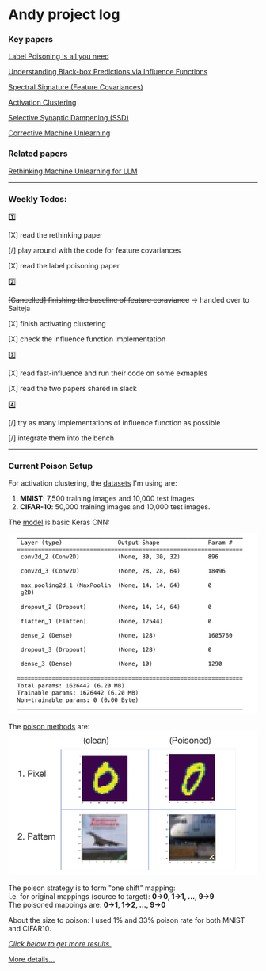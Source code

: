 # Andy project log
### Key papers

[Label Poisoning is all you need](https://sepia-office-ba0.notion.site/Label-Poisoning-is-all-you-need-df6e4b24ce084c1280873e920c381289?pvs=4)

[Understanding Black-box Predictions via Influence Functions](https://sepia-office-ba0.notion.site/Understanding-Black-box-Predictions-via-Influence-Functions-71dd387ad24443ab95084b4e86239b1a?pvs=4)

[Spectral Signature (Feature Covariances)](https://sepia-office-ba0.notion.site/Spectral-Signature-Feature-Covariances-856d95dc9261462abbc11c9a21deb58c?pvs=4)

[Activation Clustering](https://sepia-office-ba0.notion.site/Activation-Clustering-8020ed9f112d4d9380a30f7ee18680fc?pvs=4)

[Selective Synaptic Dampening (SSD)](https://sepia-office-ba0.notion.site/Selective-Synaptic-Dampening-SSD-9316d98b8c0e4b979a2ba2ca57e11a31?pvs=4)

[Corrective Machine Unlearning](https://sepia-office-ba0.notion.site/Corrective-Machine-Unlearning-66b0445e86d3489cb21c058e143be52e?pvs=4)

### Related papers

[Rethinking Machine Unlearning for LLM](https://sepia-office-ba0.notion.site/Rethinking-Machine-Unlearning-for-LLM-248d806ae4cd45109fb2fb4e7790d79a?pvs=4)

---

### Weekly Todos:

1️⃣ 

[X] read the rethinking paper

[/] play around with the code for feature covariances

[X] read the label poisoning paper

2️⃣

~~[Cancelled] finishing the baseline of feature coraviance~~ -> handed over to Saiteja

[X] finish activating clustering 

[X] check the influence function implementation

3️⃣

[X] read fast-influence and run their code on some exmaples

[X] read the two papers shared in slack

4️⃣

[/] try as many implementations of influence function as possible

[/] integrate them into the bench

---

### Current Poison Setup
For activation clustering, the <u>datasets</u> I'm using are:  
1. **MNIST**: 7,500 training images and 10,000 test images
2. **CIFAR-10**: 50,000 training images and 10,000 test images. 

The <u>model</u> is basic Keras CNN:

![Alt text](andy_attachments/image.png)

The <u>poison methods</u> are:  
![Alt text](andy_attachments/image-1.png)


The poison strategy is to form "one shift" mapping:  
i.e. for original mappings (source to target): **0->0, 1->1, ..., 9->9**   
The poisoned mappings are: **0->1, 1->2, ..., 9->0**  

About the size to poison: 
I used 1% and 33% poison rate for both MNIST and CIFAR10.

<u>*Click below to get more results.*</u>

[More details...](https://sepia-office-ba0.notion.site/details-deeeab429806452a809e7f045c67a0af?pvs=4)

